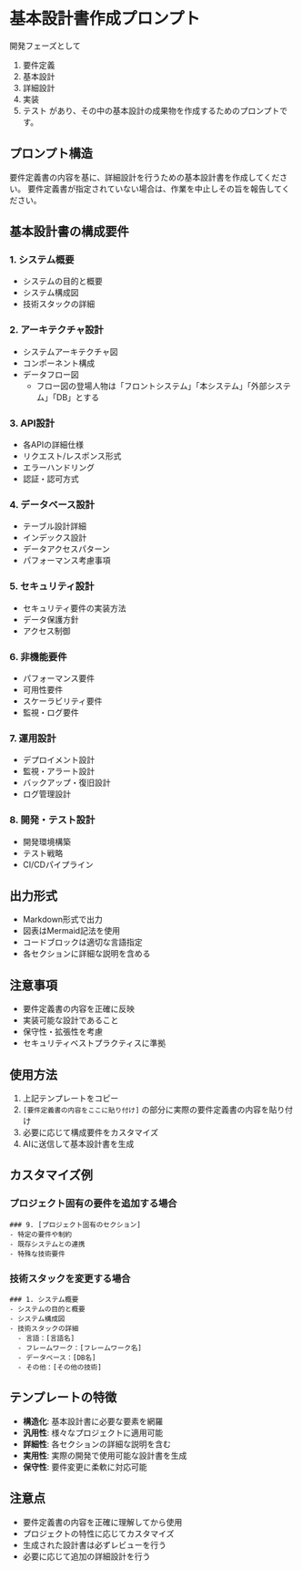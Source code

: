 # 基本設計書作成プロンプト
開発フェーズとして
1. 要件定義
2. 基本設計
3. 詳細設計
4. 実装
5. テスト
があり、その中の基本設計の成果物を作成するためのプロンプトです。

## プロンプト構造

要件定義書の内容を基に、詳細設計を行うための基本設計書を作成してください。
要件定義書が指定されていない場合は、作業を中止しその旨を報告してください。


## 基本設計書の構成要件

### 1. システム概要
- システムの目的と概要
- システム構成図
- 技術スタックの詳細

### 2. アーキテクチャ設計
- システムアーキテクチャ図
- コンポーネント構成
- データフロー図
  - フロー図の登場人物は「フロントシステム」「本システム」「外部システム」「DB」とする

### 3. API設計
- 各APIの詳細仕様
- リクエスト/レスポンス形式
- エラーハンドリング
- 認証・認可方式

### 4. データベース設計
- テーブル設計詳細
- インデックス設計
- データアクセスパターン
- パフォーマンス考慮事項

### 5. セキュリティ設計
- セキュリティ要件の実装方法
- データ保護方針
- アクセス制御

### 6. 非機能要件
- パフォーマンス要件
- 可用性要件
- スケーラビリティ要件
- 監視・ログ要件

### 7. 運用設計
- デプロイメント設計
- 監視・アラート設計
- バックアップ・復旧設計
- ログ管理設計

### 8. 開発・テスト設計
- 開発環境構築
- テスト戦略
- CI/CDパイプライン

## 出力形式
- Markdown形式で出力
- 図表はMermaid記法を使用
- コードブロックは適切な言語指定
- 各セクションに詳細な説明を含める

## 注意事項
- 要件定義書の内容を正確に反映
- 実装可能な設計であること
- 保守性・拡張性を考慮
- セキュリティベストプラクティスに準拠


## 使用方法

1. 上記テンプレートをコピー
2. `[要件定義書の内容をここに貼り付け]` の部分に実際の要件定義書の内容を貼り付け
3. 必要に応じて構成要件をカスタマイズ
4. AIに送信して基本設計書を生成

## カスタマイズ例

### プロジェクト固有の要件を追加する場合
```
### 9. [プロジェクト固有のセクション]
- 特定の要件や制約
- 既存システムとの連携
- 特殊な技術要件
```

### 技術スタックを変更する場合
```
### 1. システム概要
- システムの目的と概要
- システム構成図
- 技術スタックの詳細
  - 言語：[言語名]
  - フレームワーク：[フレームワーク名]
  - データベース：[DB名]
  - その他：[その他の技術]
```

## テンプレートの特徴

- **構造化**: 基本設計書に必要な要素を網羅
- **汎用性**: 様々なプロジェクトに適用可能
- **詳細性**: 各セクションの詳細な説明を含む
- **実用性**: 実際の開発で使用可能な設計書を生成
- **保守性**: 要件変更に柔軟に対応可能

## 注意点

- 要件定義書の内容を正確に理解してから使用
- プロジェクトの特性に応じてカスタマイズ
- 生成された設計書は必ずレビューを行う
- 必要に応じて追加の詳細設計を行う
